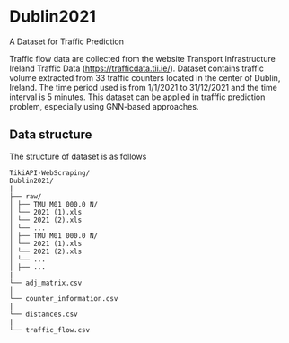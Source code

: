 # Dublin2021
A Dataset for Traffic Prediction

Traffic flow data are collected from the website Transport Infrastructure Ireland Traffic Data (https://trafficdata.tii.ie/). Dataset contains traffic volume extracted from 33 traffic counters located in the center of Dublin, Ireland. The time period used is from 1/1/2021 to 31/12/2021 and the time interval is 5 minutes. This dataset can be applied in trafffic prediction problem, especially using GNN-based approaches.

## Data structure
The structure of dataset is as follows

<pre><code>TikiAPI-WebScraping/
Dublin2021/
|
├── raw/
│ ├── TMU M01 000.0 N/
│ └── 2021 (1).xls
│ └── 2021 (2).xls
│ └── ...
│ ├── TMU M01 000.0 N/
│ └── 2021 (1).xls
│ └── 2021 (2).xls
│ └── ...
│ ├── ...
|
└── adj_matrix.csv
│
└── counter_information.csv
|
└── distances.csv
|
└── traffic_flow.csv
</code></pre>
